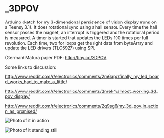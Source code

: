 _3DPOV
======

Arduino sketch for my 3-dimensional persistence of vision display (runs on a Teensy 3.1). It does rotational sync using a hall sensor. Every time the hall sensor passes the magnet, an interrupt is triggered and the rotational period is measured. A timer is started that updates the LEDs 100 times per full revolution. Each time, two for loops get the right data from byteArray and update the LED drivers (TLC5927) using SPI.

(German) Matura paper PDF: http://tiny.cc/3DPOV

Some links to discussion:

http://www.reddit.com/r/electronics/comments/2m6apx/finally_my_led_board_works_had_to_make_a_little/

http://www.reddit.com/r/electronics/comments/2nrek4/almost_working_3d_pov_display/

http://www.reddit.com/r/electronics/comments/2q9sg6/my_3d_pov_in_action_as_promised/

![Photo of it in action](http://imgur.com/weyXNIT.jpg)

![Photo of it standing still](http://imgur.com/SMb0HIS.jpg)